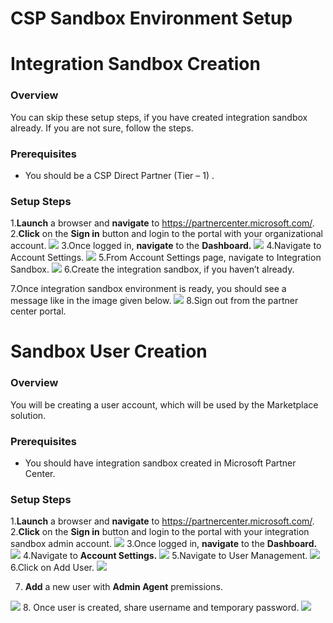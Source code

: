 # CSP Sandbox Environment Setup










# Integration Sandbox Creation

### Overview
You can skip these setup steps, if you have created integration sandbox already. If you are not sure, follow the steps.
### Prerequisites
* You should be a CSP Direct Partner (Tier – 1) .
### Setup Steps

1.**Launch** a browser and **navigate** to https://partnercenter.microsoft.com/. 
2.**Click** on the **Sign in** button and login to the portal with your organizational account.
<img src="Images/Images/1.png"/>
3.Once logged in, **navigate** to the **Dashboard.**
<img src="Images/Images/2.png"/>
4.Navigate to Account Settings.
<img src="Images/Images/3.png"/>
5.From Account Settings page, navigate to Integration Sandbox.
<img src="Images/Images/4.png"/>
6.Create the integration sandbox, if you haven’t already.



7.Once integration sandbox environment is ready, you should see a message like in the image given below.
<img src="Images/Images/5.png"/>
8.Sign out from the partner center portal. 



# Sandbox User Creation
### Overview
You will be creating a user account, which will be used by the Marketplace solution.
### Prerequisites
* You should have integration sandbox created in Microsoft Partner Center.
### Setup Steps
1.**Launch** a browser and **navigate** to https://partnercenter.microsoft.com/. 
2.**Click** on the **Sign in** button and login to the portal with your integration sandbox admin account.
<img src="Images/Images/6.png"/>
3.Once logged in, **navigate** to the **Dashboard.**
<img src="Images/Images/7.png"/>
4.Navigate to **Account Settings.**
<img src="Images/Images/8.png"/>
5.Navigate to User Management.
<img src="Images/Images/9.png"/>
6.Click on Add User.
<img src="Images/Images/10.png"/>

7.	**Add** a new user with **Admin Agent** premissions.
<img src="Images/Images/11.png"/>
8.	Once user is created, share username and temporary password.
<img src="Images/Images/12.png"/>


